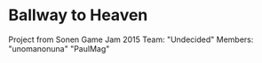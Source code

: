# Ballway to Heaven
Project from Sonen Game Jam 2015
Team:
"Undecided"
Members:
"unomanonuna"
"PaulMag"
